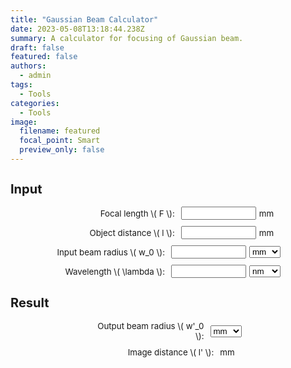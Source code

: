 ```yaml
---
title: "Gaussian Beam Calculator"
date: 2023-05-08T13:18:44.238Z
summary: A calculator for focusing of Gaussian beam. 
draft: false
featured: false
authors:
  - admin
tags:
  - Tools
categories:
  - Tools
image:
  filename: featured
  focal_point: Smart
  preview_only: false
---
```

<!DOCTYPE html>
<html lang="en">
<head>
  <meta charset="UTF-8" />
  <meta name="viewport" content="width=device-width, initial-scale=1.0" />
  <title>Gaussian Beam Calculator</title>
  <script id="MathJax-script" async src="https://cdn.jsdelivr.net/npm/mathjax@3/es5/tex-mml-chtml.js"></script>
  <style>
    .input-group {
      display: flex;
      align-items: center;
      justify-content: center;
      margin-bottom: 10px;
      font-size: 10pt;
    }
    .input-group label {
      margin-right: 10px;
      font-size: 10pt;
      width: 180px;
      text-align: right;
    }
    .input-group input {
      margin-right: 5px;
      font-size: 10pt;
      width: 120px;
    }
    .input-group select {
      margin-right: 5px;
      font-size: 10pt;
      width: 50px;
    }
    #result {
      margin-top: 20px;
      font-size: 10pt;
    }
  </style>
</head>
<body>
  <div id="input">
    <h2 style="font-size: 15pt;">Input</h2>
    <div class="input-container">
      <div class="input-group">
        <label for="F">Focal length \( F \):</label>
        <input type="number" id="F" step="any" required> <span>mm</span>
      </div>
      <div class="input-group">
        <label for="l">Object distance \( l \):</label>
        <input type="number" id="l" step="any" required> <span>mm</span>
      </div>
      <div class="input-group">
        <label for="w0">Input beam radius \( w_0 \):</label>
        <input type="number" id="w0" step="any" required>
        <select id="w0_unit">
          <option value="mm" selected>mm</option>
          <option value="um">μm</option>
        </select>
      </div>
      <div class="input-group">
        <label for="lambda">Wavelength \( \lambda \):</label>
        <input type="number" id="lambda" step="any" required>
        <select id="lambda_unit">
          <option value="nm" selected>nm</option>
          <option value="um">μm</option>
        </select>
      </div>
    </div>
  </div>
  <div id="result">
    <h2 style="font-size: 15pt;">Result</h2>
    <div class="input-container">
      <div class="input-group">
        <label for="w0_prime">Output beam radius \( w'_0 \):</label>
        <span id="w0_prime"></span>
        <select id="w0_prime_unit">
          <option value="mm" selected>mm</option>
          <option value="um">μm</option>
        </select>
      </div>
      <div class="input-group">
        <label for="l_prime">Image distance \( l' \):</label>
        <span id="l_prime"></span> mm
      </div>
    </div>
  </div>

  <script>
    // 获取元素
    const FInput = document.getElementById('F');
    const lInput = document.getElementById('l');
    const w0Input = document.getElementById('w0');
    const w0Unit = document.getElementById('w0_unit');
    const lambdaInput = document.getElementById('lambda');
    const lambdaUnit = document.getElementById('lambda_unit');
    const w0PrimeSpan = document.getElementById('w0_prime');
    const w0PrimeUnit = document.getElementById('w0_prime_unit');
    const lPrimeSpan = document.getElementById('l_prime');

    // 监听输入和单位变化事件，触发计算
    [FInput, lInput, w0Input, w0Unit, lambdaInput, lambdaUnit, w0PrimeUnit].forEach(el => {
      el.addEventListener('input', calculate);
      el.addEventListener('change', calculate);
    });

    // 单位换算辅助函数
    // 转换输入值到米（m）
    function toMeters(value, unit) {
      if (unit === 'mm') return value / 1000;
      if (unit === 'um') return value / 1e6;
      if (unit === 'nm') return value / 1e9;
      return value; // 默认米
    }
    // 从米转换到指定单位
    function fromMeters(value_m, unit) {
      if (unit === 'mm') return value_m * 1000;
      if (unit === 'um') return value_m * 1e6;
      if (unit === 'nm') return value_m * 1e9;
      return value_m;
    }

    function calculate() {
      // 检查输入是否有效
      if (!FInput.value || !lInput.value || !w0Input.value || !lambdaInput.value) {
        w0PrimeSpan.textContent = '';
        lPrimeSpan.textContent = '';
        return;
      }
      const F_m = toMeters(parseFloat(FInput.value), 'mm'); // F 固定单位 mm -> m
      const l_m = toMeters(parseFloat(lInput.value), 'mm'); // l 固定单位 mm -> m
      const w0_m = toMeters(parseFloat(w0Input.value), w0Unit.value);
      const lambda_m = toMeters(parseFloat(lambdaInput.value), lambdaUnit.value);

      // 计算公式
      const denom = Math.pow(l_m - F_m, 2) + Math.pow(Math.PI * Math.pow(w0_m, 2) / lambda_m, 2);
      const l_prime_m = F_m + ( (l_m - F_m) * F_m * F_m ) / denom;
      const w0_prime_squared = (F_m * F_m * w0_m * w0_m) / denom;
      const w0_prime_m = Math.sqrt(w0_prime_squared);

      // 输出单位转换
      const w0_prime_out = fromMeters(w0_prime_m, w0PrimeUnit.value);
      const l_prime_out = l_prime_m * 1000; // l' 输出单位固定mm

      w0PrimeSpan.textContent = w0_prime_out.toFixed(5);
      lPrimeSpan.textContent = l_prime_out.toFixed(5);
    }
  </script>
</body>
</html>

